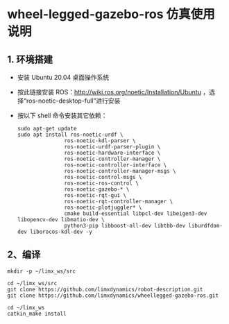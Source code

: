 # wheel-legged-gazebo-ros 仿真使用说明

## 1. 环境搭建

- 安装 Ubuntu 20.04 桌面操作系统

- 按此链接安装 ROS：http://wiki.ros.org/noetic/Installation/Ubuntu ，选择“ros-noetic-desktop-full”进行安装

- 按以下 shell 命令安装其它依赖：

  ```
  sudo apt-get update
  sudo apt install ros-noetic-urdf \
                 ros-noetic-kdl-parser \
                 ros-noetic-urdf-parser-plugin \
                 ros-noetic-hardware-interface \
                 ros-noetic-controller-manager \
                 ros-noetic-controller-interface \
                 ros-noetic-controller-manager-msgs \
                 ros-noetic-control-msgs \
                 ros-noetic-ros-control \
                 ros-noetic-gazebo-* \
                 ros-noetic-rqt-gui \
                 ros-noetic-rqt-controller-manager \
                 ros-noetic-plotjuggler* \
                 cmake build-essential libpcl-dev libeigen3-dev libopencv-dev libmatio-dev \
                 python3-pip libboost-all-dev libtbb-dev liburdfdom-dev liborocos-kdl-dev -y
  ```

## 2、编译

```
mkdir -p ~/limx_ws/src

cd ~/limx_ws/src
git clone https://github.com/limxdynamics/robot-description.git
git clone https://github.com/limxdynamics/wheellegged-gazebo-ros.git

cd ~/limx_ws
catkin_make install
```